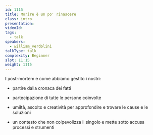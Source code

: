 ```yaml
---
id: 1115
title: Morire è un po' rinascere
class: intro
presentation:
videoId:
tags:
  - talk
speakers:
  - william_verdolini
talkType: talk
complexity: Beginner
slot: 11:15
weight: 1115
---
```


I post-mortem e come abbiamo gestito i nostri:

- partire dalla cronaca dei fatti

- partecipazione di tutte le persone coinvolte

- umiltà, ascolto e creatività per approfondire e trovare le cause e le soluzioni

- un contesto che non colpevolizza il singolo e mette sotto accusa processi e strumenti

